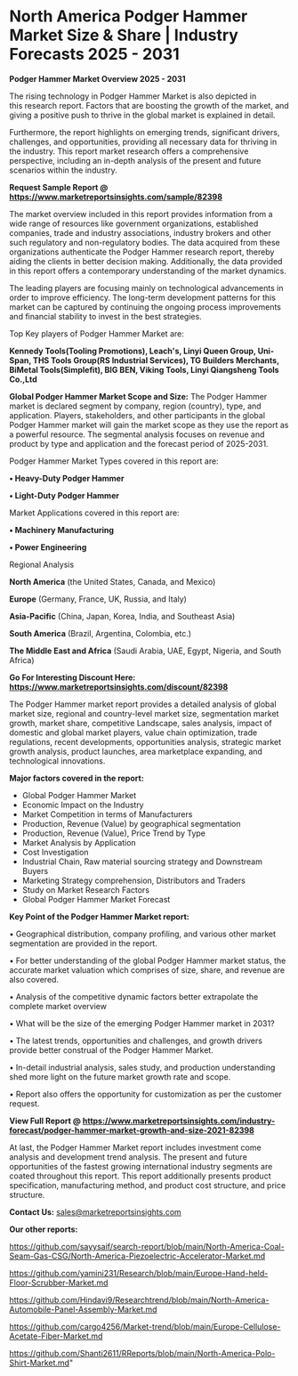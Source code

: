 # North America Podger Hammer Market Size & Share | Industry Forecasts 2025 - 2031

<Strong> Podger Hammer Market Overview 2025 - 2031</strong>

The rising technology in Podger Hammer Market is also depicted in this research report. Factors that are boosting the growth of the market, and giving a positive push to thrive in the global market is explained in detail.

Furthermore, the report highlights on emerging trends, significant drivers, challenges, and opportunities, providing all necessary data for thriving in the industry. This report market research offers a comprehensive perspective, including an in-depth analysis of the present and future scenarios within the industry.

<strong>Request Sample Report @ <a href=https://www.marketreportsinsights.com/sample/82398>https://www.marketreportsinsights.com/sample/82398</a></strong>

The market overview included in this report provides information from a wide range of resources like government organizations, established companies, trade and industry associations, industry brokers and other such regulatory and non-regulatory bodies. The data acquired from these organizations authenticate the Podger Hammer research report, thereby aiding the clients in better decision making. Additionally, the data provided in this report offers a contemporary understanding of the market dynamics.

The leading players are focusing mainly on technological advancements in order to improve efficiency. The long-term development patterns for this market can be captured by continuing the ongoing process improvements and financial stability to invest in the best strategies.

Top Key players of Podger Hammer Market are:

<strong>Kennedy Tools(Tooling Promotions), Leach&#39;s, Linyi Queen Group, Uni-Span, THS Tools Group(RS Industrial Services), TG Builders Merchants, BiMetal Tools(Simplefit), BIG BEN, Viking Tools, Linyi Qiangsheng Tools Co.,Ltd</strong>

<strong><b>Global Podger Hammer Market Scope and Size:</b></strong>
The Podger Hammer market is declared segment by company, region (country), type, and application. Players, stakeholders, and other participants in the global Podger Hammer market will gain the market scope as they use the report as a powerful resource. The segmental analysis focuses on revenue and product by type and application and the forecast period of 2025-2031.

Podger Hammer Market Types covered in this report are:

<strong>• Heavy-Duty Podger Hammer

• Light-Duty Podger Hammer</strong>

Market Applications covered in this report are:

<strong>• Machinery Manufacturing

• Power Engineering</strong> 

Regional Analysis

<strong>North America</strong> (the United States, Canada, and Mexico)

<strong>Europe</strong> (Germany, France, UK, Russia, and Italy)

<strong>Asia-Pacific</strong> (China, Japan, Korea, India, and Southeast Asia)

<strong>South America</strong> (Brazil, Argentina, Colombia, etc.)

<strong>The Middle East and Africa</strong> (Saudi Arabia, UAE, Egypt, Nigeria, and South Africa)

<strong>Go For Interesting Discount Here: <a href=https://www.marketreportsinsights.com/discount/82398>https://www.marketreportsinsights.com/discount/82398</a></strong>

The Podger Hammer market report provides a detailed analysis of global market size, regional and country-level market size, segmentation market growth, market share, competitive Landscape, sales analysis, impact of domestic and global market players, value chain optimization, trade regulations, recent developments, opportunities analysis, strategic market growth analysis, product launches, area marketplace expanding, and technological innovations.

<strong><b>Major factors covered in the report:</b></strong>
<ul>
  <li>Global Podger Hammer Market </li>
  <li>Economic Impact on the Industry</li>
  <li>Market Competition in terms of Manufacturers</li>
  <li>Production, Revenue (Value) by geographical segmentation</li>
  <li>Production, Revenue (Value), Price Trend by Type</li>
  <li>Market Analysis by Application</li>
  <li>Cost Investigation</li>
  <li>Industrial Chain, Raw material sourcing strategy and Downstream Buyers</li>
  <li>Marketing Strategy comprehension, Distributors and Traders</li>
  <li>Study on Market Research Factors</li>
  <li>Global Podger Hammer Market Forecast</li>
</ul>

<strong><b>Key Point of the Podger Hammer Market report:</b></strong>

• Geographical distribution, company profiling, and various other market segmentation are provided in the report.

• For better understanding of the global Podger Hammer market status, the accurate market valuation which comprises of size, share, and revenue are also covered.

• Analysis of the competitive dynamic factors better extrapolate the complete market overview

• What will be the size of the emerging Podger Hammer market in 2031?

• The latest trends, opportunities and challenges, and growth drivers provide better construal of the Podger Hammer Market.

• In-detail industrial analysis, sales study, and production understanding shed more light on the future market growth rate and scope.

• Report also offers the opportunity for customization as per the customer request.

<strong><b>View Full Report @ <a href=https://www.marketreportsinsights.com/industry-forecast/podger-hammer-market-growth-and-size-2021-82398>https://www.marketreportsinsights.com/industry-forecast/podger-hammer-market-growth-and-size-2021-82398</a></b></strong>


At last, the Podger Hammer Market report includes investment come analysis and development trend analysis. The present and future opportunities of the fastest growing international industry segments are coated throughout this report. This report additionally presents product specification, manufacturing method, and product cost structure, and price structure.

<strong>Contact Us:</strong>
sales@marketreportsinsights.com

<strong>Our other reports:</strong>

<a href=https://github.com/sayysaif/search-report/blob/main/North-America-Coal-Seam-Gas-CSG/North-America-Piezoelectric-Accelerator-Market.md>https://github.com/sayysaif/search-report/blob/main/North-America-Coal-Seam-Gas-CSG/North-America-Piezoelectric-Accelerator-Market.md</a>

<a href=https://github.com/yamini231/Research/blob/main/Europe-Hand-held-Floor-Scrubber-Market.md>https://github.com/yamini231/Research/blob/main/Europe-Hand-held-Floor-Scrubber-Market.md</a>

<a href=https://github.com/Hindavi9/Researchtrend/blob/main/North-America-Automobile-Panel-Assembly-Market.md>https://github.com/Hindavi9/Researchtrend/blob/main/North-America-Automobile-Panel-Assembly-Market.md</a>

<a href=https://github.com/cargo4256/Market-trend/blob/main/Europe-Cellulose-Acetate-Fiber-Market.md>https://github.com/cargo4256/Market-trend/blob/main/Europe-Cellulose-Acetate-Fiber-Market.md</a>

<a href=https://github.com/Shanti2611/RReports/blob/main/North-America-Polo-Shirt-Market.md>https://github.com/Shanti2611/RReports/blob/main/North-America-Polo-Shirt-Market.md</a>"

